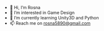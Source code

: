 - 👋 Hi, I’m Rosna
- 👀 I’m interested in Game Design
- 🌱 I’m currently learning Unity3D and Python
- 📫 Reach me on rosna5890@gmail.com

<!---
Rosna5890/Rosna5890 is a ✨ special ✨ repository because its `README.md` (this file) appears on your GitHub profile.
You can click the Preview link to take a look at your changes.
--->
